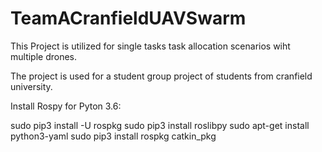 # TeamACranfieldUAVSwarm

This Project is utilized for single tasks task allocation scenarios wiht multiple drones.

The project is used for a student group project of students from cranfield university.

Install Rospy for Pyton 3.6:

sudo pip3 install -U rospkg
sudo pip3 install roslibpy
sudo apt-get install python3-yaml
sudo pip3 install rospkg catkin_pkg

